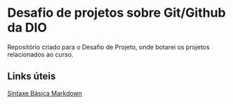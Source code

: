 # Desafio de projetos sobre Git/Github da DIO
Repositório criado para o Desafio de Projeto, onde botarei os projetos relacionados ao curso.

## Links úteis
[Sintaxe Básica Markdown](https://www.markdownguide.org/basic-syntax/)
